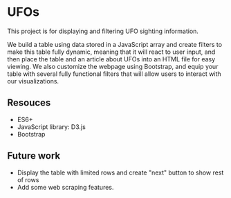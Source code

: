 # UFOs

This project is for displaying and filtering UFO sighting information.

We build a table using data stored in a JavaScript array and create filters to make this table fully dynamic, meaning that it will react to user input, and then place the table and an article about UFOs into an HTML file for easy viewing. We also customize the webpage using Bootstrap, and equip your table with several fully functional filters that will allow users to interact with our visualizations. 

## Resouces

- ES6+
- JavaScript library: D3.js
- Bootstrap

## Future work

- Display the table with limited rows and create "next" button to show rest of rows
- Add some web scraping features.
